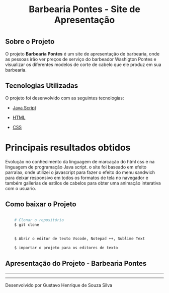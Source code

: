 
<h1 align = "center">

  Barbearia Pontes - Site de Apresentação
<h1>

## Sobre o Projeto 

O projeto **Barbearia Pontes** é um site de apresentação de barbearia, onde as pessoas irão ver preços de serviço do barbeador Washigton Pontes
e visualizar os diferentes modelos de corte de cabelo que ele produz em sua barbearia.  
## Tecnologias Utilizadas 

O projeto foi desenvolvido com as seguintes tecnologias: 

- [Java Script ](https://developer.mozilla.org/pt-BR/docs/Web/JavaScript) 

- [HTML](https://developer.mozilla.org/pt-BR/docs/Web/HTML) 

- [CSS](https://developer.mozilla.org/pt-BR/docs/Web/CSS) 
   
# Principais resultados obtidos 
   
Evolução no conhecimento da linguagem de marcação do html css e na linguagem de programação Java script. o site foi baseado em efeito parralax, onde utilizei o javascript para fazer o efeito do menu sandwich para deixar responsivo em todos os formatos de tela no navegador e também gallerias de estilos de cabelos para obter uma animação interativa com o usuario.

## Como baixar o Projeto

```bash 

    # Clonar o repositório 
    $ git clone 

   
    $ Abrir o editor de texto Vscode, Notepad ++, Sublime Text

    $ importar o projeto para os editores de texto

```

## Apresentação do Projeto - Barbearia Pontes


---
---
Desenvolvido por Gustavo Henrique de Souza Silva

